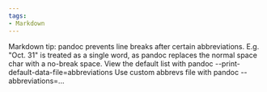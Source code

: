 ```yaml
---
tags:
- Markdown
---
```


Markdown tip: pandoc prevents line breaks after certain abbreviations.
E.g. "Oct. 31" is treated as a single word, as pandoc replaces the
normal space char with a no-break space. View the default list with
pandoc --print-default-data-file=abbreviations Use custom abbrevs file
with pandoc --abbreviations=...
